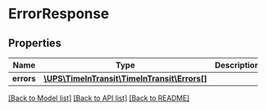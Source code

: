 # ErrorResponse

## Properties
Name | Type | Description | Notes
------------ | ------------- | ------------- | -------------
**errors** | [**\UPS\TimeInTransit\TimeInTransit\Errors[]**](Errors.md) |  | [optional] 

[[Back to Model list]](../../README.md#documentation-for-models) [[Back to API list]](../../README.md#documentation-for-api-endpoints) [[Back to README]](../../README.md)

